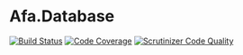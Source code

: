 Afa.Database
============

[![Build Status](https://travis-ci.org/andyfarkas/Afa.Database.svg?branch=master)](https://travis-ci.org/andyfarkas/Afa.Database)
[![Code Coverage](https://scrutinizer-ci.com/g/andyfarkas/Afa.Database/badges/coverage.png?s=202a69705fa6cecca8e02d6030021e26b303463a)](https://scrutinizer-ci.com/g/andyfarkas/Afa.Database/)
[![Scrutinizer Code Quality](https://scrutinizer-ci.com/g/andyfarkas/Afa.Database/badges/quality-score.png?s=2294d24b3197ac2b5145f4b31644996432a6b882)](https://scrutinizer-ci.com/g/andyfarkas/Afa.Database/)
